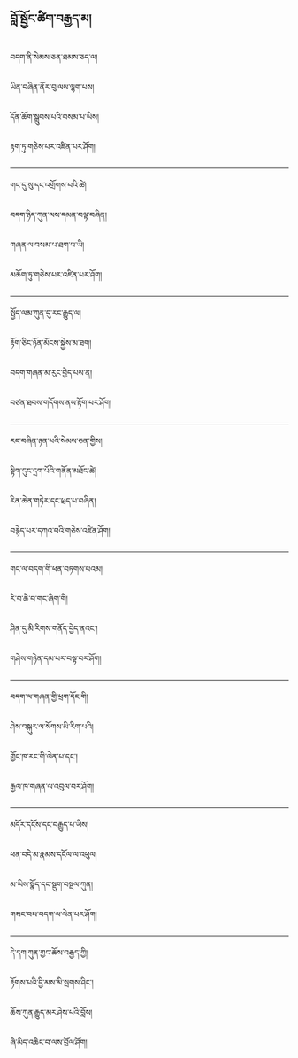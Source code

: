 བློ་སྦྱོང་ཚིག་བརྒྱད་མ།
---


བདག་ནི་སེམས་ཅན་ཐམས་ཅད་ལ།

ཡིན་བཞིན་ནོར་བུ་ལས་ལྷག་པས།

དོན་ཆོག་སྒྲུབས་པའི་བསམ་པ་ཡིས།

རྟག་ཏུ་གཅེས་པར་འཛིན་པར་ཤོག།

*****

གང་དུ་སུ་དང་འགྲོགས་པའི་ཚེ།

བདག་ཉིད་ཀུན་ལས་དམན་བལྟ་བཞིན།

གཞན་ལ་བསམ་པ་ཐག་པ་ཡི།

མཆོག་ཏུ་གཅེས་པར་འཛིན་པར་ཤོག།

*****

སྤྱོད་ལམ་ཀུན་དུ་རང་རྒྱུད་ལ།

རྟོག་ཅིང་ཉོན་མོངས་སྐྱེས་མ་ཐག།

བདག་གཞན་མ་རུང་བྱེད་པས་ན།

བཙན་ཐབས་གདོགས་ནས་རྟོག་པར་ཤོག།

*****

རང་བཞིན་ཉན་པའི་སེམས་ཅན་གྱིས།

སྟིག་དུང་དྲག་པོའི་གནོན་མཐོང་ཚེ།

རིན་ཆེན་གཏེར་དང་ཕྲད་པ་བཞིན།

བརྙེད་པར་དཀའ་བའི་གཅེས་འཛིན་ཤོག།

*****

གང་ལ་བདག་གི་ཕན་བཏགས་པའམ།

རེ་བ་ཆེ་བ་གང་ཞིག་གི།

ཤིན་དུ་མི་རིགས་གནོད་བྱེད་ནའང་།

གཤེས་གཉེན་དམ་པར་བལྟ་བར་ཤོག།

*****

བདག་ལ་གཞན་གྱི་ཕྲག་དོང་གི།

ཤེས་བསྐུར་ལ་སོགས་མི་རིག་པའི།

གྱོང་ཁ་རང་གི་ལེན་པ་དང་།

རྒྱལ་ཁ་གཞན་ལ་འབུལ་བར་ཤོག།

*****

མདོར་དངོས་དང་བརྒྱུད་པ་ཡིས།

ཕན་བདེ་མ་རྣམས་དངོལ་ལ་འཕུལ།

མ་ཡིས་སྣོད་དང་སྡུག་བསྔལ་ཀུན།

གསང་བས་བདག་ལ་ལེན་པར་ཤོག།

*****

དེ་དག་ཀུན་ཀྱང་ཆོས་བརྒྱད་ཀྱི།

རྟོགས་པའི་དྱི་མས་མི་སྦགས་ཤིང་།

ཆོས་ཀུན་རྒྱུད་མར་ཤེས་པའི་བློས།

ཞི་མིད་འཆིང་བ་ལས་བྲོལ་ཤོག།








